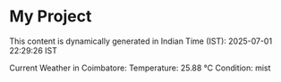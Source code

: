# My Project

This content is dynamically generated in Indian Time (IST): 2025-07-01 22:29:26 IST


Current Weather in Coimbatore:
Temperature: 25.88 °C
Condition: mist
